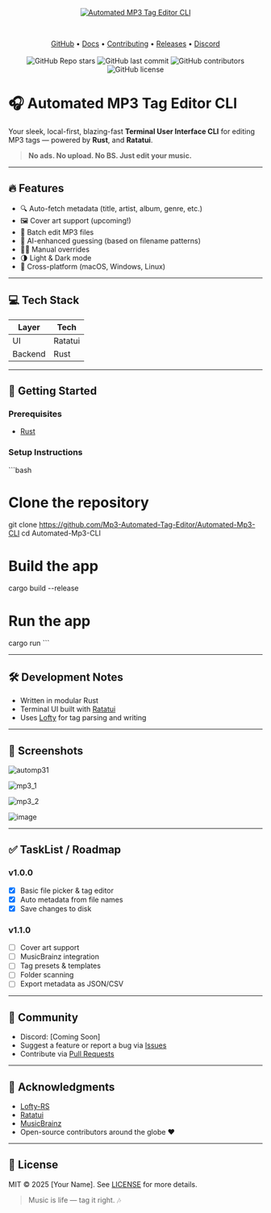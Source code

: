 <p align="center">
  <a href="https://github.com/Mp3-Automated-Tag-Editor/Automated-Mp3-CLI">
    <img src="https://github.com/user-attachments/assets/01400821-1d5c-4c67-b315-fce2c7604288" alt="Automated MP3 Tag Editor CLI" />
  </a>
</p>
&nbsp;

<p align="center">
    <a href="https://github.com/Mp3-Automated-Tag-Editor/Automated-Mp3-CLI/">GitHub</a> •
    <a href="#">Docs</a> •
    <a href="#">Contributing</a> •
    <a href="#">Releases</a> •
    <a href="#">Discord</a>
    <br /><br />
    <img alt="GitHub Repo stars" src="https://img.shields.io/github/stars/Mp3-Automated-Tag-Editor/Automated-Mp3-CLI?style=social">
    <img alt="GitHub last commit" src="https://img.shields.io/github/last-commit/Mp3-Automated-Tag-Editor/Automated-Mp3-CLI">
    <img alt="GitHub contributors" src="https://img.shields.io/github/contributors/Mp3-Automated-Tag-Editor/Automated-Mp3-CLI">
    <img alt="GitHub license" src="https://img.shields.io/github/license/Mp3-Automated-Tag-Editor/Automated-Mp3-CLI"> 
</p>

# 🎧 Automated MP3 Tag Editor CLI
Your sleek, local-first, blazing-fast **Terminal User Interface CLI** for editing MP3 tags — powered by **Rust**, and **Ratatui**.

> **No ads. No upload. No BS. Just edit your music.**

---

## 🔥 Features

- 🔍 Auto-fetch metadata (title, artist, album, genre, etc.)
- 🖼️ Cover art support (upcoming!)
- 💾 Batch edit MP3 files
- 🧠 AI-enhanced guessing (based on filename patterns)
- 🧑‍💻 Manual overrides
- 🌗 Light & Dark mode
- 🧩 Cross-platform (macOS, Windows, Linux)

---

## 💻 Tech Stack

| Layer       | Tech     |
|------------|----------|
| UI         | Ratatui  |
| Backend    | Rust     |

---

## 🚀 Getting Started

### Prerequisites

- [Rust](https://www.rust-lang.org/tools/install)

### Setup Instructions

\`\`\`bash
# Clone the repository
git clone https://github.com/Mp3-Automated-Tag-Editor/Automated-Mp3-CLI
cd Automated-Mp3-CLI

# Build the app
cargo build --release

# Run the app
cargo run
\`\`\`

---

## 🛠️ Development Notes

- Written in modular Rust
- Terminal UI built with [Ratatui](https://github.com/ratatui-org/ratatui)
- Uses [Lofty](https://crates.io/crates/lofty) for tag parsing and writing

---

## 📸 Screenshots

![automp31](https://github.com/user-attachments/assets/85b8fb15-d7ea-4149-b565-3b25cd58b540)

![mp3_1](https://github.com/user-attachments/assets/2ca21348-6111-4be2-90d5-da9dbf14e4d3)

![mp3_2](https://github.com/user-attachments/assets/973c97bc-c00d-48a4-b97b-d1ff1ab288f2)

![image](https://github.com/user-attachments/assets/f89b86ce-43cf-44e6-a945-d77a17a54f3c)

---

## ✅ TaskList / Roadmap

### v1.0.0
- [x] Basic file picker & tag editor
- [x] Auto metadata from file names
- [x] Save changes to disk

### v1.1.0
- [ ] Cover art support
- [ ] MusicBrainz integration
- [ ] Tag presets & templates
- [ ] Folder scanning
- [ ] Export metadata as JSON/CSV

---

## 💬 Community

- Discord: [Coming Soon]
- Suggest a feature or report a bug via [Issues](https://github.com/Mp3-Automated-Tag-Editor/Automated-Mp3-CLI/issues)
- Contribute via [Pull Requests](https://github.com/Mp3-Automated-Tag-Editor/Automated-Mp3-CLI/pulls)

---

## 🙏 Acknowledgments

- [Lofty-RS](https://github.com/Serial-ATA/lofty-rs)
- [Ratatui](https://github.com/ratatui-org/ratatui)
- [MusicBrainz](https://musicbrainz.org/)
- Open-source contributors around the globe ❤️

---

## 📜 License

MIT © 2025 [Your Name]. See [LICENSE](LICENSE) for more details.

> Music is life — tag it right. 🎶
